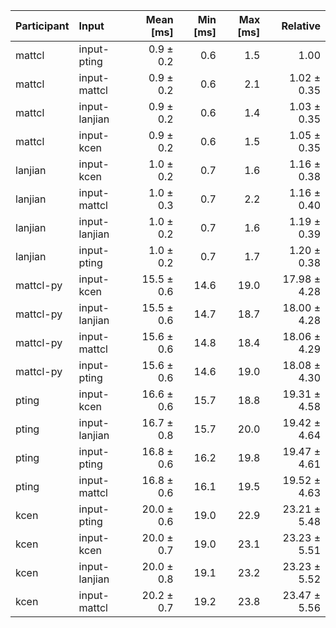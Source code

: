 | Participant | Input | Mean [ms] | Min [ms] | Max [ms] | Relative |
|:---|:---|---:|---:|---:|---:|
| mattcl | input-pting | 0.9 ± 0.2 | 0.6 | 1.5 | 1.00 |
| mattcl | input-mattcl | 0.9 ± 0.2 | 0.6 | 2.1 | 1.02 ± 0.35 |
| mattcl | input-lanjian | 0.9 ± 0.2 | 0.6 | 1.4 | 1.03 ± 0.35 |
| mattcl | input-kcen | 0.9 ± 0.2 | 0.6 | 1.5 | 1.05 ± 0.35 |
| lanjian | input-kcen | 1.0 ± 0.2 | 0.7 | 1.6 | 1.16 ± 0.38 |
| lanjian | input-mattcl | 1.0 ± 0.3 | 0.7 | 2.2 | 1.16 ± 0.40 |
| lanjian | input-lanjian | 1.0 ± 0.2 | 0.7 | 1.6 | 1.19 ± 0.39 |
| lanjian | input-pting | 1.0 ± 0.2 | 0.7 | 1.7 | 1.20 ± 0.38 |
| mattcl-py | input-kcen | 15.5 ± 0.6 | 14.6 | 19.0 | 17.98 ± 4.28 |
| mattcl-py | input-lanjian | 15.5 ± 0.6 | 14.7 | 18.7 | 18.00 ± 4.28 |
| mattcl-py | input-mattcl | 15.6 ± 0.6 | 14.8 | 18.4 | 18.06 ± 4.29 |
| mattcl-py | input-pting | 15.6 ± 0.6 | 14.6 | 19.0 | 18.08 ± 4.30 |
| pting | input-kcen | 16.6 ± 0.6 | 15.7 | 18.8 | 19.31 ± 4.58 |
| pting | input-lanjian | 16.7 ± 0.8 | 15.7 | 20.0 | 19.42 ± 4.64 |
| pting | input-pting | 16.8 ± 0.6 | 16.2 | 19.8 | 19.47 ± 4.61 |
| pting | input-mattcl | 16.8 ± 0.6 | 16.1 | 19.5 | 19.52 ± 4.63 |
| kcen | input-pting | 20.0 ± 0.6 | 19.0 | 22.9 | 23.21 ± 5.48 |
| kcen | input-kcen | 20.0 ± 0.7 | 19.0 | 23.1 | 23.23 ± 5.51 |
| kcen | input-lanjian | 20.0 ± 0.8 | 19.1 | 23.2 | 23.23 ± 5.52 |
| kcen | input-mattcl | 20.2 ± 0.7 | 19.2 | 23.8 | 23.47 ± 5.56 |
